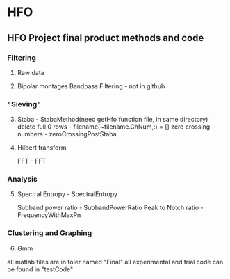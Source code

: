 # HFO
## HFO Project final product methods and code


### Filtering
1. Raw data

2. Bipolar montages
    Bandpass Filtering - not in github

### "Sieving"
3. Staba - StabaMethod(need getHfo function file, in same directory)
    delete full 0 rows - filename(~filename.ChNum,:) = []
    zero crossing numbers - zeroCrossingPostStaba


4. Hilbert transform

    FFT - FFT

### Analysis
5. Spectral Entropy - SpectralEntropy

   Subband power ratio - SubbandPowerRatio
   Peak to Notch ratio - FrequencyWithMaxPn

### Clustering and Graphing
6. Gmm


all matlab files are in foler named "Final"
all experimental and trial code can be found in "testCode"
